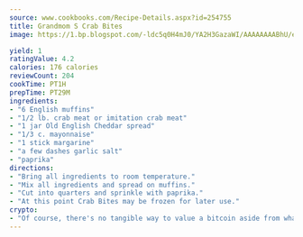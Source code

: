 ```yaml
---
source: www.cookbooks.com/Recipe-Details.aspx?id=254755
title: Grandmom S Crab Bites
image: https://1.bp.blogspot.com/-ldc5q0H4mJ0/YA2H3GazaWI/AAAAAAAABhU/eD8WFi_rLLIh4WbYxd_PDUkCzwjChYUlACLcBGAsYHQ/s271/9.png

yield: 1
ratingValue: 4.2
calories: 176 calories
reviewCount: 204
cookTime: PT1H
prepTime: PT29M
ingredients:
- "6 English muffins"
- "1/2 lb. crab meat or imitation crab meat"
- "1 jar Old English Cheddar spread"
- "1/3 c. mayonnaise"
- "1 stick margarine"
- "a few dashes garlic salt"
- "paprika"
directions:
- "Bring all ingredients to room temperature."
- "Mix all ingredients and spread on muffins."
- "Cut into quarters and sprinkle with paprika."
- "At this point Crab Bites may be frozen for later use."
crypto:
- "Of course, there's no tangible way to value a bitcoin aside from what someone else believes it is worth."
---
```

